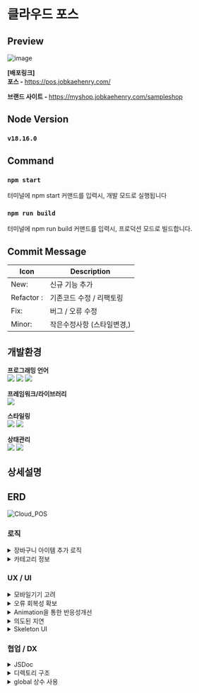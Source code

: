 # 클라우드 포스

## Preview
![image](https://github.com/jobkaeHenry/cloud-pos-and-shop/assets/100949102/2d019fcf-bf3d-40da-b0bd-c7970db63a6b)

<b>[배포링크]</b><br>
<b>포스 - </b>https://pos.jobkaehenry.com/

<b>브랜드 사이트 - </b>https://myshop.jobkaehenry.com/sampleshop

## Node Version

### `v18.16.0`

## Command

### `npm start`

터미널에 npm start 커맨드를 입력시, 개발 모드로 실행됩니다

### `npm run build`

터미널에 npm run build 커맨드를 입력시, 프로덕션 모드로 빌드합니다.

## Commit Message

| Icon  | Description                |
| ----- | -------------------------- |
| New:   | 신규 기능 추가             |
| Refactor : | 기존코드 수정 / 리팩토링   |
| Fix: | 버그 / 오류 수정           |
| Minor: | 작은수정사항 (스타일변경,) |

## 개발환경

**프로그래밍 언어**<br>
<img src="https://img.shields.io/badge/Typescript-3178C6?style=flat-square&logo=Typescript&logoColor=white"/> <img src="https://img.shields.io/badge/HTML5-E34F26?style=flat-square&logo=HTML5&logoColor=white"/> <img src="https://img.shields.io/badge/CSS3-1572B6?style=flat-square&logo=CSS3&logoColor=white"/><br>

**프레임워크/라이브러리**<br>
<img src="https://img.shields.io/badge/React-61DAFB?style=flat-square&logo=React&logoColor=white"/>

**스타일링**<br>
<img src="https://img.shields.io/badge/Meterial_UI-007FFF?style=flat-square&logo=mui&logoColor=white"/> <img src="https://img.shields.io/badge/tailwindCSS-3099FB?style=flat-square&logo=tailwind-css&logoColor=white"/><br>

**상태관리**<br>
<img src="https://img.shields.io/badge/React_Query-FF4154?style=flat-square&logo=reactquery&logoColor=white"/> <img src="https://img.shields.io/badge/Recoil-3578E5?style=flat-square&logo=recoil&logoColor=white"/><br>

## 상세설명

## ERD

![Cloud_POS](https://github.com/jobkaeHenry/cloud-pos/assets/100949102/a659f9ee-1909-4784-a77a-d86c9ca079e4)

### 로직

<details>
  <summary>장바구니 아이템 추가 로직</summary>
![image](https://github.com/jobkaeHenry/cloud-pos-and-shop/assets/100949102/eacf8e8c-73a9-43b3-9176-e93611a5a850)

상품 리스트에서 아이템을 클릭시, 장바구니에 추가됩니다.
옵션이 존재 할 경우, 옵션을 선택하는 모달창을 출력 / 옵션이 없을 경우 즉시 추가됩니다.

같은 이름의 상품이더라도 옵션에 따라 다른 아이템으로 관리하기위해 Unique Key를 새로 만드는 과정을 추가해 관리했습니다.

Unique Key 가 일치하는 아이템이 장바구니에 이미 존재할 경우, 해당 상품의 Quantity 가 변경됩니다

</details>

<details>
  <summary>카테고리 정보</summary>

서버에서 제공하는 카테고리 정보에 모두 보기를 추가해 사용하고, 카테고리를 선택하지 않은 경우 모든 아이템을 보여주도록 했습니다.

</details>

### UX / UI

<details>
  <summary>모바일기기 고려</summary>
   클라우드기반 POS가 PC / Tablet / Mobile 등 다양한 기기에서 동작하는 것을 염두해 다양한 기기에서 동일|유사한 UX를 경험할 수 있도록 고려했습니다.<br><br>

<b>[뒤로가기 버튼을 이용한 MODAL 조작]</b>
모바일기기에서는 뒤로가기 버튼을 통해 이전 작업을 취소하는 경우가 많은데, 이를 고려하여 브라우저의 뒤로가기를 이벤트를 감지해 모달을 조작할 수 있도록했습니다.

<b>소스코드</b> - @/src/hooks/useModal.ts

<b>모달이 켜질때</b> - 모달창이 켜질 경우, 브라우저 history에 {modal:true}상태와 함께 history가 추가되며 뒤로가기 이벤트를 감지하는 Listner가 부착됩니다

<b>모달이 꺼질때</b> - history의 상태에 {modal:true} 상태가 있을 경우 뒤로가기가 실행되고, 이벤트리스너를 제거합니다.

<b>뒤로가기 클릭시</b> - history의 상태에 {modal:true} 상태가 있을 경우 모달을 Unmount하고, 이벤트 리스너를 제거합니다.

<b>[반응형 디자인]</b><br><br>

</details>

<details>
  <summary>오류 회복성 확보</summary>
  <b>소스코드</b> - @/src/recoil/cart/atom/cartAtom.ts , @/src/hooks/useInitialCartItems.tsx

<b>[비정상종료대비 - 장바구니]</b>
장바구니에 아이템을 담는 과정은 유저의 입장에서 긴 고민과 노력이 들어가는 작업이고, 비정상 상황으로 유저의 작업이 종료된 경우 UX에서 좋지않은 영향을 줄 수 있습니다.

이와 같은 비정상 종료상황에 대비하기 위해 유저가 장바구니에 아이템을 추가한 경우 브라우저의 로컬스토리지에 장바구니에 담긴 아이템을 저장하고, 주문이 완료되지 않은 상태로 재접속시 이전에 담았던 아이템을 불러올 수 있도록하고, 주문 완료 시 스토리지를 비우는 형태로 구현했습니다.

</details>

<details>
  <summary>Animation을 통한 반응성개선</summary>

애니메이션 없이 아이템이 추가될 경우 유저가 장바구니에 아이템이 추가된 것을 인지하지 못할 수 있고, 사용자의 행위에 따른 즉각적인 인터랙션을 보여주지 않을 경우 사이트가 제대로 동작하지 않는다고 인식 할 수 있으므로, 반응에 대한 즉각적인 피드백을 Framer-motion 을 이용한 애니메이션으로 구현했습니다

</details>

<details>
  <summary>의도된 지연</summary>

실제 인터넷 환경에서 처리속도는 1초 미만으로 매우 빠르게 처리 되지만, 유저가 오랜기간 작성한 정보가 지나치게 빠르게 처리 될 경우 오히려 그 처리과정에 대한 신뢰성에 의심을 가지게 될 수 도 있고, 유저의 실수로 주문이 잘못되었을때 취소가 가능한 시간을 확보하는 것 역시 중요할 것이라는 판단, 의도적 지연 (Lottie 이미지 표출) 후 주문내역이 표시되도록 하였습니다

</details>

<details>
  <summary>Skeleton UI</summary>

</details>

### 협업 / DX

<details>
  <summary>JSDoc</summary>
![image](https://github.com/jobkaeHenry/cloud-pos-and-shop/assets/100949102/9afb862c-a5d9-451a-b1ee-85c843d48499)

다수의 개발자가 협업하는 상황을 고려해 함수명만으로 함수의 기능을 유추 가능하도록하되, JSDoc 을 적극 활용, 추상화 된 함수의 상세설명을 제공했습니다.

</details>

<details>
  <summary>디렉토리 구조</summary>
![image](https://github.com/jobkaeHenry/cloud-pos-and-shop/assets/100949102/e0d7ba41-d8b7-4cbf-9638-8742e2ba9526)

디렉토리 구조는 크게보면 Asset, types, components, utils, const, layout, hooks로 이루어져있으며 src 디렉토리에 위치한 해당 폴더들은 전역에서 사용되는 요소들을 보관하고,
각 피쳐별로 사용되는 요소들은 feature폴더 내부에 각 feature별로 나뉘어 동일한 구조로 보관되어 있습니다.

</details>

<details>
  <summary>global 상수 사용</summary>
![image](https://github.com/jobkaeHenry/cloud-pos-and-shop/assets/100949102/e99988e5-dd9d-494d-beef-eb8c462a68ec)

가독성 / 유지보수성을 개선하기 위해 '자주 사용되는 숫자', '전역적으로 사용되는 값' (로컬스토리지 키) 등을 전역에서 상수로 관리하도록 했습니다.

</details>
